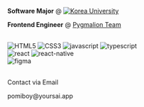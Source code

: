
<a style="text-decoration: none;" href="https://info.korea.ac.kr/info/under/sw_intro.do"><strong>Software Major</strong></a> @ 
<a href="https://www.korea.ac.kr/mbshome/mbs/university/index.do">
  <img align="top" src="https://img.shields.io/badge/Korea%20University-red" alt="Korea University"/>
</a>

<p><strong>Frontend Engineer</strong> @ <a href="https://www.pygmalion.team" target="_blank">Pygmalion Team</a></p>

<br />

<div>
  <img src="https://img.shields.io/badge/html5-%23E34F26.svg?style=flat-square&logo=html5&logoColor=white" alt="HTML5">
  <img src="https://img.shields.io/badge/css3-%231572B6.svg?style=flat-square&logo=css3&logoColor=white" alt="CSS3">
  <img src="https://img.shields.io/badge/javascript-%23323330.svg?style=flat-square&logo=javascript&logoColor=%23F7DF1E" alt="javascript">
  <img src="https://img.shields.io/badge/typescript-%23007ACC.svg?style=flat-square&logo=typescript&logoColor=white" alt="typescript">
</div>
<div>
  <img src="https://img.shields.io/badge/react-%2320232a.svg?style=flat-square&logo=react&logoColor=%2361DAFB" alt="react">
  <img src="https://img.shields.io/badge/react_native-%2320232a.svg?style=flat-square&logo=react&logoColor=%2361DAFB" alt="react-native">
</div>
<div>
  <img src="https://img.shields.io/badge/figma-%23F24E1E.svg?style=flat-square&logo=figma&logoColor=white" alt="figma">
</div>

<br />

<p>Contact via Email</p>
<p>pomiboy@yoursai.app</p>
